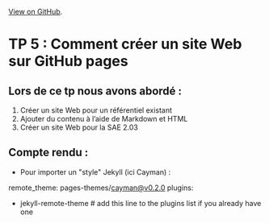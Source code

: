 [View on GitHub](https://github.com/ydroo/tp3).

# TP 5 : Comment créer un site Web sur GitHub pages

## Lors de ce tp nous avons abordé : 

1.  Créer un site Web pour un référentiel existant
2.  Ajouter du contenu à l’aide de Markdown et HTML
3.  Créer un site Web pour la SAE 2.03

## Compte rendu :

* Pour importer un "style" Jekyll (ici Cayman) :

remote_theme: pages-themes/cayman@v0.2.0
plugins:
- jekyll-remote-theme # add this line to the plugins list if you already have one
